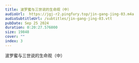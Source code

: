 ```yaml
---
title: 波罗蜜与三世说的生命观（中）
audioUrl:  https://jgj-r2.pingfury.top/jin-gang-jing-03.m4a
audioSubtitleUrl: /subtitles/jin-gang-jing-03.vtt
pubDate: Sep 25 2024
duration: 0:20:27.576000
size: 19848
cover: ""
index: 3
---
```

波罗蜜与三世说的生命观（中）